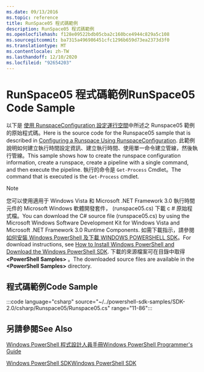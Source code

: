 ```yaml
---
ms.date: 09/13/2016
ms.topic: reference
title: RunSpace05 程式碼範例
description: RunSpace05 程式碼範例
ms.openlocfilehash: f128e09522bdb05cba2c160bce4944c829a5c108
ms.sourcegitcommit: ba7315a496986451cfc1296b659d73ea2373d3f0
ms.translationtype: MT
ms.contentlocale: zh-TW
ms.lasthandoff: 12/10/2020
ms.locfileid: "92654203"
---
```

# <a name="runspace05-code-sample"></a><span data-ttu-id="e86b8-103">RunSpace05 程式碼範例</span><span class="sxs-lookup"><span data-stu-id="e86b8-103">RunSpace05 Code Sample</span></span>

<span data-ttu-id="e86b8-104">以下是 [使用 RunspaceConfiguration 設定運行空間](https://msdn.microsoft.com/42681d19-2d05-4975-befd-afb1990e79b2)中所述之 Runspace05 範例的原始程式碼。</span><span class="sxs-lookup"><span data-stu-id="e86b8-104">Here is the source code for the Runspace05 sample that is described in [Configuring a Runspace Using RunspaceConfiguration](https://msdn.microsoft.com/42681d19-2d05-4975-befd-afb1990e79b2).</span></span>
<span data-ttu-id="e86b8-105">此範例說明如何建立執行時間設定資訊、建立執行時間、使用單一命令建立管線，然後執行管線。</span><span class="sxs-lookup"><span data-stu-id="e86b8-105">This sample shows how to create the runspace configuration information, create a runspace, create a pipeline with a single command, and then execute the pipeline.</span></span> <span data-ttu-id="e86b8-106">執行的命令是 `Get-Process` Cmdlet。</span><span class="sxs-lookup"><span data-stu-id="e86b8-106">The command that is executed is the `Get-Process` cmdlet.</span></span>

> [!NOTE]
> <span data-ttu-id="e86b8-107">您可以使用適用于 Windows Vista 和 Microsoft .NET Framework 3.0 執行時間元件的 Microsoft Windows 軟體開發套件， (runspace05.cs) 下載 c # 原始程式檔。</span><span class="sxs-lookup"><span data-stu-id="e86b8-107">You can download the C# source file (runspace05.cs) by using the Microsoft Windows Software Development Kit for Windows Vista and Microsoft .NET Framework 3.0 Runtime Components.</span></span> <span data-ttu-id="e86b8-108">如需下載指示，請參閱 [如何安裝 Windows PowerShell 及下載 WINDOWS POWERSHELL SDK](/powershell/scripting/developer/installing-the-windows-powershell-sdk)。</span><span class="sxs-lookup"><span data-stu-id="e86b8-108">For download instructions, see [How to Install Windows PowerShell and Download the Windows PowerShell SDK](/powershell/scripting/developer/installing-the-windows-powershell-sdk).</span></span>
> <span data-ttu-id="e86b8-109">下載的來源檔案可在目錄中取得 **\<PowerShell Samples>** 。</span><span class="sxs-lookup"><span data-stu-id="e86b8-109">The downloaded source files are available in the **\<PowerShell Samples>** directory.</span></span>

## <a name="code-sample"></a><span data-ttu-id="e86b8-110">程式碼範例</span><span class="sxs-lookup"><span data-stu-id="e86b8-110">Code Sample</span></span>

:::code language="csharp" source="~/../powershell-sdk-samples/SDK-2.0/csharp/Runspace05/Runspace05.cs" range="11-86":::

## <a name="see-also"></a><span data-ttu-id="e86b8-111">另請參閱</span><span class="sxs-lookup"><span data-stu-id="e86b8-111">See Also</span></span>

[<span data-ttu-id="e86b8-112">Windows PowerShell 程式設計人員手冊</span><span class="sxs-lookup"><span data-stu-id="e86b8-112">Windows PowerShell Programmer's Guide</span></span>](./windows-powershell-programmer-s-guide.md)

[<span data-ttu-id="e86b8-113">Windows PowerShell SDK</span><span class="sxs-lookup"><span data-stu-id="e86b8-113">Windows PowerShell SDK</span></span>](../windows-powershell-reference.md)
